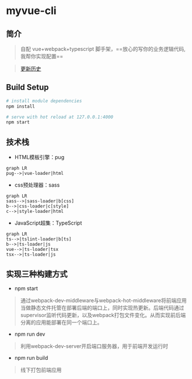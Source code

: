 
# myvue-cli


## 简介
> 自配 vue+webpack+typescript 脚手架，==放心的写你的业务逻辑代码,我帮你实现配置==

> [更新历史](https://github.com/6peiweb/myvue-cli/blob/master/CHANGELOG.md)

## Build Setup

``` bash
# install module dependencies
npm install

# serve with hot reload at 127.0.0.1:4000
npm start

```
## 技术栈

- HTML模板引擎：pug
```
graph LR
pug-->|vue-loader|html
```
- css预处理器：sass
```
graph LR
sass-->|sass-loader|b[css]
b-->|css-loader|c[style]
c-->|style-loader|html
```
- JavaScript超集：TypeScript
```
graph LR
ts-->|tslint-loader|b[ts]
b-->|ts-loader|js
vue-->|ts-loader|tsx
tsx-->|ts-loader|js

```

## 实现三种构建方式

- npm start

> 通过webpack-dev-middleware与webpack-hot-middleware将前端应用当做静态文件托管在部署后端的端口上，同时实现热更新。后端代码通过supervisor监听代码更新，以及webpack打包文件变化。从而实现前后端分离的应用能部署在同一个端口上。

- npm run dev

> 利用webpack-dev-server开启端口服务器，用于前端开发运行时

- npm run build

> 线下打包前端应用
